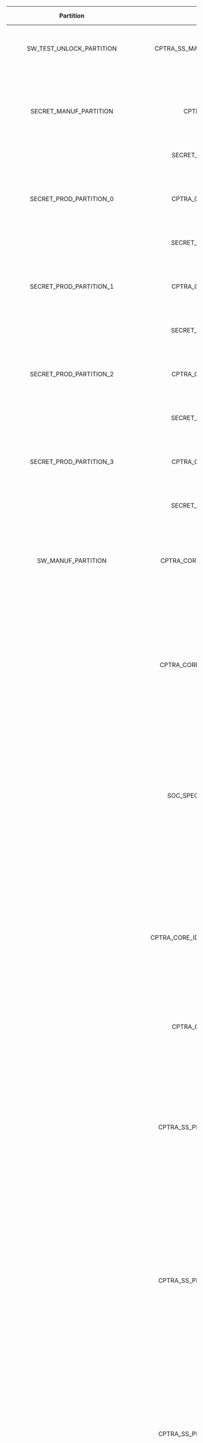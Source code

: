 <!--
DO NOT EDIT THIS FILE DIRECTLY.
It has been generated with ./tools/scripts/fuse_ctrl_script/gen_fuse_ctrl_partitions.py
-->
|             Partition             |                    Item                     |  Size [B]  | Description                                                                                                                                                                                                                                                  |
|:---------------------------------:|:-------------------------------------------:|:----------:|:-------------------------------------------------------------------------------------------------------------------------------------------------------------------------------------------------------------------------------------------------------------|
|     SW_TEST_UNLOCK_PARTITION      |      CPTRA_SS_MANUF_DEBUG_UNLOCK_TOKEN      |     64     | Hashed, Non-secret, value for manufacturing debug unlock authorization.                                                                                                                                                                                      |
|      SECRET_MANUF_PARTITION       |             CPTRA_CORE_UDS_SEED             |     64     | DICE Unique Device Secret Seed. This seed is unique per device. The seed is scrambled using an obfuscation function.                                                                                                                                         |
|                                   |         SECRET_MANUF_PARTITION_ZER          |     8      |                                                                                                                                                                                                                                                              |
|      SECRET_PROD_PARTITION_0      |         CPTRA_CORE_FIELD_ENTROPY_0          |     8      | Field entropy chunk 0. Field-programmable by the owner, used to hedge against UDS disclosure in the supply chain.                                                                                                                                            |
|                                   |         SECRET_PROD_PARTITION_0_ZER         |     8      |                                                                                                                                                                                                                                                              |
|      SECRET_PROD_PARTITION_1      |         CPTRA_CORE_FIELD_ENTROPY_1          |     8      | Field entropy chunk 1. Field-programmable by the owner, used to hedge against UDS disclosure in the supply chain.                                                                                                                                            |
|                                   |         SECRET_PROD_PARTITION_1_ZER         |     8      |                                                                                                                                                                                                                                                              |
|      SECRET_PROD_PARTITION_2      |         CPTRA_CORE_FIELD_ENTROPY_2          |     8      | Field entropy chunk 2. Field-programmable by the owner, used to hedge against UDS disclosure in the supply chain.                                                                                                                                            |
|                                   |         SECRET_PROD_PARTITION_2_ZER         |     8      |                                                                                                                                                                                                                                                              |
|      SECRET_PROD_PARTITION_3      |         CPTRA_CORE_FIELD_ENTROPY_3          |     8      | Field entropy chunk 3. Field-programmable by the owner, used to hedge against UDS disclosure in the supply chain.                                                                                                                                            |
|                                   |         SECRET_PROD_PARTITION_3_ZER         |     8      |                                                                                                                                                                                                                                                              |
|        SW_MANUF_PARTITION         |      CPTRA_CORE_ANTI_ROLLBACK_DISABLE       |     4      | Disables anti-rollback support from Caliptra. For example, if a Platform RoT is managing FW storage and anti-rollback protection external to the SoC.                                                                                                        |
|                                   |     CPTRA_CORE_IDEVID_CERT_IDEVID_ATTR      |     96     | IDevID Certificate Generation Attributes. Caliptra only uses 352 bits (44 bytes). Integrator is not required to back the remaining 416 bits with physical fuses.                                                                                             |
|                                   |       SOC_SPECIFIC_IDEVID_CERTIFICATE       |     4      | SoC product requirements determine the certificate sizes based on used DSA (ML-DSA and/or ECC). Size is determined by product requirements. SoC integrator re-generates the actual size based on how certificates are handled for a given product.           |
|                                   |   CPTRA_CORE_IDEVID_MANUF_HSM_IDENTIFIER    |     16     | Spare bits for Vendor IDevID provisioner CA identifiers. Caliptra does not use these bits. SoC may have other mechanisms to back this identifier, therefore integrator is not required to back these with physical fuses.                                    |
|                                   |         CPTRA_CORE_SOC_STEPPING_ID          |     4      | Identifier assigned by vendor to differentiate silicon steppings.                                                                                                                                                                                            |
|                                   |      CPTRA_SS_PROD_DEBUG_UNLOCK_PKS_0       |     48     | There are 8 different debug levels in production state that Caliptra-Subsystem is configured and validated. There is a need to have eight 384-bit for the each of public key. SoC chooses the number of debug levels based on the product requirements.      |
|                                   |      CPTRA_SS_PROD_DEBUG_UNLOCK_PKS_1       |     48     | There are 8 different debug levels in production state that Caliptra-Subsystem is configured and validated. There is a need to have eight 384-bit for the each of public key. SoC chooses the number of debug levels based on the product requirements.      |
|                                   |      CPTRA_SS_PROD_DEBUG_UNLOCK_PKS_2       |     48     | There are 8 different debug levels in production state that Caliptra-Subsystem is configured and validated. There is a need to have eight 384-bit for the each of public key. SoC chooses the number of debug levels based on the product requirements.      |
|                                   |      CPTRA_SS_PROD_DEBUG_UNLOCK_PKS_3       |     48     | There are 8 different debug levels in production state that Caliptra-Subsystem is configured and validated. There is a need to have eight 384-bit for the each of public key. SoC chooses the number of debug levels based on the product requirements.      |
|                                   |      CPTRA_SS_PROD_DEBUG_UNLOCK_PKS_4       |     48     | There are 8 different debug levels in production state that Caliptra-Subsystem is configured and validated. There is a need to have eight 384-bit for the each of public key. SoC chooses the number of debug levels based on the product requirements.      |
|                                   |      CPTRA_SS_PROD_DEBUG_UNLOCK_PKS_5       |     48     | There are 8 different debug levels in production state that Caliptra-Subsystem is configured and validated. There is a need to have eight 384-bit for the each of public key. SoC chooses the number of debug levels based on the product requirements.      |
|                                   |      CPTRA_SS_PROD_DEBUG_UNLOCK_PKS_6       |     48     | There are 8 different debug levels in production state that Caliptra-Subsystem is configured and validated. There is a need to have eight 384-bit for the each of public key. SoC chooses the number of debug levels based on the product requirements.      |
|                                   |      CPTRA_SS_PROD_DEBUG_UNLOCK_PKS_7       |     48     | There are 8 different debug levels in production state that Caliptra-Subsystem is configured and validated. There is a need to have eight 384-bit for the each of public key. SoC chooses the number of debug levels based on the product requirements.      |
|  SECRET_LC_TRANSITION_PARTITION   |        CPTRA_SS_TEST_UNLOCK_TOKEN_1         |     16     | There are 8 different test unlocked levels that require 7 different TOKENs. Each test unlocked level requires a different TOKEN.                                                                                                                             |
|                                   |        CPTRA_SS_TEST_UNLOCK_TOKEN_2         |     16     | There are 8 different test unlocked levels that require 7 different TOKENs. Each test unlocked level requires a different TOKEN.                                                                                                                             |
|                                   |        CPTRA_SS_TEST_UNLOCK_TOKEN_3         |     16     | There are 8 different test unlocked levels that require 7 different TOKENs. Each test unlocked level requires a different TOKEN.                                                                                                                             |
|                                   |        CPTRA_SS_TEST_UNLOCK_TOKEN_4         |     16     | There are 8 different test unlocked levels that require 7 different TOKENs. Each test unlocked level requires a different TOKEN.                                                                                                                             |
|                                   |        CPTRA_SS_TEST_UNLOCK_TOKEN_5         |     16     | There are 8 different test unlocked levels that require 7 different TOKENs. Each test unlocked level requires a different TOKEN.                                                                                                                             |
|                                   |        CPTRA_SS_TEST_UNLOCK_TOKEN_6         |     16     | There are 8 different test unlocked levels that require 7 different TOKENs. Each test unlocked level requires a different TOKEN.                                                                                                                             |
|                                   |        CPTRA_SS_TEST_UNLOCK_TOKEN_7         |     16     | There are 8 different test unlocked levels that require 7 different TOKENs. Each test unlocked level requires a different TOKEN.                                                                                                                             |
|                                   |      CPTRA_SS_TEST_EXIT_TO_MANUF_TOKEN      |     16     | Used to transition the device from TEST_EXIT to MANUF state..                                                                                                                                                                                                |
|                                   |        CPTRA_SS_MANUF_TO_PROD_TOKEN         |     16     | Used to transition the device from MANUF to PROD state.                                                                                                                                                                                                      |
|                                   |       CPTRA_SS_PROD_TO_PROD_END_TOKEN       |     16     | Used to transition the device from PROD to PROD_END state.                                                                                                                                                                                                   |
|                                   |             CPTRA_SS_RMA_TOKEN              |     16     | Used to transition the device to the RMA state.                                                                                                                                                                                                              |
|           SVN_PARTITION           |       CPTRA_CORE_FMC_KEY_MANIFEST_SVN       |     4      | FMC security version number.                                                                                                                                                                                                                                 |
|                                   |           CPTRA_CORE_RUNTIME_SVN            |     16     | Runtime firmware security version number.                                                                                                                                                                                                                    |
|                                   |         CPTRA_CORE_SOC_MANIFEST_SVN         |     16     | One-hot encoded value for the SOC authorization manifest minimum supported SVN.                                                                                                                                                                              |
|                                   |       CPTRA_CORE_SOC_MANIFEST_MAX_SVN       |     4      | Maximum value for the SOC authorization manifest SVN..                                                                                                                                                                                                       |
|       VENDOR_TEST_PARTITION       |                 VENDOR_TEST                 |     32     | This is a partition used to test if FUSE programming is done accordingly. It has 14 32-bit vendor test write location and one 64-bit for their digest values.                                                                                                |
|   VENDOR_HASHES_MANUF_PARTITION   |         CPTRA_CORE_VENDOR_PK_HASH_0         |     48     | SHA384 hash of the Vendor ECDSA P384 and LMS or MLDSA Public Key Descriptors.                                                                                                                                                                                |
|                                   |          CPTRA_CORE_PQC_KEY_TYPE_0          |     4      | One-hot encoded selection of PQC key type for firmware validation. Bit 0 -> MLDSA, Bit 1 -> LMS.                                                                                                                                                             |
|   VENDOR_HASHES_PROD_PARTITION    |           CPTRA_SS_OWNER_PK_HASH            |     48     | SHA384 hash of the Vendor ECDSA P384 and LMS or MLDSA Public Key Descriptors. SoC product requirements determine the need of this partition.                                                                                                                 |
|                                   |         CPTRA_SS_OWNER_PQC_KEY_TYPE         |     4      | One-hot encoded selection of PQC key type for firmware validation. Bit 0 -> MLDSA, Bit 1 -> LMS. SoC product requirements determine the need of this partition.                                                                                              |
|                                   |        CPTRA_SS_OWNER_PK_HASH_VALID         |     4      | Once a key is marked valid, anything above should not be able to be written (essentially a volatile lock should be implemented on higher order bits). SoC product requirements determine the need of this partition.                                         |
|                                   |         CPTRA_CORE_VENDOR_PK_HASH_1         |     48     | SHA384 hash of the Vendor ECDSA P384 and LMS or MLDSA Public Key Descriptors. SoC product requirements determine the need of this partition; and the number of public keys required.                                                                         |
|                                   |          CPTRA_CORE_PQC_KEY_TYPE_1          |     4      | One-hot encoded selection of PQC key type for firmware validation. Bit 0 -> MLDSA, Bit 1 -> LMS. SoC product requirements determine the need of this partition; and the number of public keys required.                                                      |
|                                   |         CPTRA_CORE_VENDOR_PK_HASH_2         |     48     | SHA384 hash of the Vendor ECDSA P384 and LMS or MLDSA Public Key Descriptors. SoC product requirements determine the need of this partition; and the number of public keys required.                                                                         |
|                                   |          CPTRA_CORE_PQC_KEY_TYPE_2          |     4      | One-hot encoded selection of PQC key type for firmware validation. Bit 0 -> MLDSA, Bit 1 -> LMS. SoC product requirements determine the need of this partition; and the number of public keys required.                                                      |
|                                   |         CPTRA_CORE_VENDOR_PK_HASH_3         |     48     | SHA384 hash of the Vendor ECDSA P384 and LMS or MLDSA Public Key Descriptors. SoC product requirements determine the need of this partition; and the number of public keys required.                                                                         |
|                                   |          CPTRA_CORE_PQC_KEY_TYPE_3          |     4      | One-hot encoded selection of PQC key type for firmware validation. Bit 0 -> MLDSA, Bit 1 -> LMS. SoC product requirements determine the need of this partition; and the number of public keys required.                                                      |
|                                   |         CPTRA_CORE_VENDOR_PK_HASH_4         |     48     | SHA384 hash of the Vendor ECDSA P384 and LMS or MLDSA Public Key Descriptors. SoC product requirements determine the need of this partition; and the number of public keys required.                                                                         |
|                                   |          CPTRA_CORE_PQC_KEY_TYPE_4          |     4      | One-hot encoded selection of PQC key type for firmware validation. Bit 0 -> MLDSA, Bit 1 -> LMS. SoC product requirements determine the need of this partition; and the number of public keys required.                                                      |
|                                   |         CPTRA_CORE_VENDOR_PK_HASH_5         |     48     | SHA384 hash of the Vendor ECDSA P384 and LMS or MLDSA Public Key Descriptors. SoC product requirements determine the need of this partition; and the number of public keys required.                                                                         |
|                                   |          CPTRA_CORE_PQC_KEY_TYPE_5          |     4      | One-hot encoded selection of PQC key type for firmware validation. Bit 0 -> MLDSA, Bit 1 -> LMS. SoC product requirements determine the need of this partition; and the number of public keys required.                                                      |
|                                   |         CPTRA_CORE_VENDOR_PK_HASH_6         |     48     | SHA384 hash of the Vendor ECDSA P384 and LMS or MLDSA Public Key Descriptors. SoC product requirements determine the need of this partition; and the number of public keys required.                                                                         |
|                                   |          CPTRA_CORE_PQC_KEY_TYPE_6          |     4      | One-hot encoded selection of PQC key type for firmware validation. Bit 0 -> MLDSA, Bit 1 -> LMS. SoC product requirements determine the need of this partition; and the number of public keys required.                                                      |
|                                   |         CPTRA_CORE_VENDOR_PK_HASH_7         |     48     | SHA384 hash of the Vendor ECDSA P384 and LMS or MLDSA Public Key Descriptors. SoC product requirements determine the need of this partition; and the number of public keys required.                                                                         |
|                                   |          CPTRA_CORE_PQC_KEY_TYPE_7          |     4      | One-hot encoded selection of PQC key type for firmware validation. Bit 0 -> MLDSA, Bit 1 -> LMS. SoC product requirements determine the need of this partition; and the number of public keys required.                                                      |
|                                   |         CPTRA_CORE_VENDOR_PK_HASH_8         |     48     | SHA384 hash of the Vendor ECDSA P384 and LMS or MLDSA Public Key Descriptors. SoC product requirements determine the need of this partition; and the number of public keys required.                                                                         |
|                                   |          CPTRA_CORE_PQC_KEY_TYPE_8          |     4      | One-hot encoded selection of PQC key type for firmware validation. Bit 0 -> MLDSA, Bit 1 -> LMS. SoC product requirements determine the need of this partition; and the number of public keys required.                                                      |
|                                   |         CPTRA_CORE_VENDOR_PK_HASH_9         |     48     | SHA384 hash of the Vendor ECDSA P384 and LMS or MLDSA Public Key Descriptors. SoC product requirements determine the need of this partition; and the number of public keys required.                                                                         |
|                                   |          CPTRA_CORE_PQC_KEY_TYPE_9          |     4      | One-hot encoded selection of PQC key type for firmware validation. Bit 0 -> MLDSA, Bit 1 -> LMS. SoC product requirements determine the need of this partition; and the number of public keys required.                                                      |
|                                   |        CPTRA_CORE_VENDOR_PK_HASH_10         |     48     | SHA384 hash of the Vendor ECDSA P384 and LMS or MLDSA Public Key Descriptors. SoC product requirements determine the need of this partition; and the number of public keys required.                                                                         |
|                                   |         CPTRA_CORE_PQC_KEY_TYPE_10          |     4      | One-hot encoded selection of PQC key type for firmware validation. Bit 0 -> MLDSA, Bit 1 -> LMS. SoC product requirements determine the need of this partition; and the number of public keys required.                                                      |
|                                   |        CPTRA_CORE_VENDOR_PK_HASH_11         |     48     | SHA384 hash of the Vendor ECDSA P384 and LMS or MLDSA Public Key Descriptors. SoC product requirements determine the need of this partition; and the number of public keys required.                                                                         |
|                                   |         CPTRA_CORE_PQC_KEY_TYPE_11          |     4      | One-hot encoded selection of PQC key type for firmware validation. Bit 0 -> MLDSA, Bit 1 -> LMS. SoC product requirements determine the need of this partition; and the number of public keys required.                                                      |
|                                   |        CPTRA_CORE_VENDOR_PK_HASH_12         |     48     | SHA384 hash of the Vendor ECDSA P384 and LMS or MLDSA Public Key Descriptors. SoC product requirements determine the need of this partition; and the number of public keys required.                                                                         |
|                                   |         CPTRA_CORE_PQC_KEY_TYPE_12          |     4      | One-hot encoded selection of PQC key type for firmware validation. Bit 0 -> MLDSA, Bit 1 -> LMS. SoC product requirements determine the need of this partition; and the number of public keys required.                                                      |
|                                   |        CPTRA_CORE_VENDOR_PK_HASH_13         |     48     | SHA384 hash of the Vendor ECDSA P384 and LMS or MLDSA Public Key Descriptors. SoC product requirements determine the need of this partition; and the number of public keys required.                                                                         |
|                                   |         CPTRA_CORE_PQC_KEY_TYPE_13          |     4      | One-hot encoded selection of PQC key type for firmware validation. Bit 0 -> MLDSA, Bit 1 -> LMS. SoC product requirements determine the need of this partition; and the number of public keys required.                                                      |
|                                   |        CPTRA_CORE_VENDOR_PK_HASH_14         |     48     | SHA384 hash of the Vendor ECDSA P384 and LMS or MLDSA Public Key Descriptors. SoC product requirements determine the need of this partition; and the number of public keys required.                                                                         |
|                                   |         CPTRA_CORE_PQC_KEY_TYPE_14          |     4      | One-hot encoded selection of PQC key type for firmware validation. Bit 0 -> MLDSA, Bit 1 -> LMS. SoC product requirements determine the need of this partition; and the number of public keys required.                                                      |
|                                   |        CPTRA_CORE_VENDOR_PK_HASH_15         |     48     | SHA384 hash of the Vendor ECDSA P384 and LMS or MLDSA Public Key Descriptors. SoC product requirements determine the need of this partition; and the number of public keys required.                                                                         |
|                                   |         CPTRA_CORE_PQC_KEY_TYPE_15          |     4      | One-hot encoded selection of PQC key type for firmware validation. Bit 0 -> MLDSA, Bit 1 -> LMS. SoC product requirements determine the need of this partition; and the number of public keys required.                                                      |
|                                   |       CPTRA_CORE_VENDOR_PK_HASH_VALID       |     16     | Once a key is marked valid, anything above should not be able to be written (essentially a volatile lock should be implemented on higher order bits). SoC product requirements determine the need of this partition; and the number of public keys required. |
| VENDOR_REVOCATIONS_PROD_PARTITION |        CPTRA_SS_OWNER_ECC_REVOCATION        |     4      | One-hot encoded list of revoked Vendor ECDSA P384 Public Keys (up to 4 keys). SoC product requirements determine the need of this partition.                                                                                                                 |
|                                   |        CPTRA_SS_OWNER_LMS_REVOCATION        |     4      | One-hot encoded list of revoked Vendor LMS Public Keys (up to 32 keys). SoC product requirements determine the need of this partition.                                                                                                                       |
|                                   |       CPTRA_SS_OWNER_MLDSA_REVOCATION       |     4      | One-hot encoded list of revoked Vendor MLDSA Public Keys (up to 4 keys). SoC product requirements determine the need of this partition.                                                                                                                      |
|                                   |         CPTRA_CORE_ECC_REVOCATION_0         |     4      | One-hot encoded list of revoked Vendor ECDSA P384 Public Keys (up to 4 keys). SoC product requirements determine the need of this partition; and the number of public keys required.                                                                         |
|                                   |         CPTRA_CORE_LMS_REVOCATION_0         |     4      | One-hot encoded list of revoked Vendor LMS Public Keys (up to 32 keys). SoC product requirements determine the need of this partition; and the number of public keys required.                                                                               |
|                                   |        CPTRA_CORE_MLDSA_REVOCATION_0        |     4      | One-hot encoded list of revoked Vendor MLDSA Public Keys (up to 4 keys). SoC product requirements determine the need of this partition; and the number of public keys required.                                                                              |
|                                   |         CPTRA_CORE_ECC_REVOCATION_1         |     4      | One-hot encoded list of revoked Vendor ECDSA P384 Public Keys (up to 4 keys). SoC product requirements determine the need of this partition; and the number of public keys required.                                                                         |
|                                   |         CPTRA_CORE_LMS_REVOCATION_1         |     4      | One-hot encoded list of revoked Vendor LMS Public Keys (up to 32 keys). SoC product requirements determine the need of this partition; and the number of public keys required.                                                                               |
|                                   |        CPTRA_CORE_MLDSA_REVOCATION_1        |     4      | One-hot encoded list of revoked Vendor MLDSA Public Keys (up to 4 keys). SoC product requirements determine the need of this partition; and the number of public keys required.                                                                              |
|                                   |         CPTRA_CORE_ECC_REVOCATION_2         |     4      | One-hot encoded list of revoked Vendor ECDSA P384 Public Keys (up to 4 keys). SoC product requirements determine the need of this partition; and the number of public keys required.                                                                         |
|                                   |         CPTRA_CORE_LMS_REVOCATION_2         |     4      | One-hot encoded list of revoked Vendor LMS Public Keys (up to 32 keys). SoC product requirements determine the need of this partition; and the number of public keys required.                                                                               |
|                                   |        CPTRA_CORE_MLDSA_REVOCATION_2        |     4      | One-hot encoded list of revoked Vendor MLDSA Public Keys (up to 4 keys). SoC product requirements determine the need of this partition; and the number of public keys required.                                                                              |
|                                   |         CPTRA_CORE_ECC_REVOCATION_3         |     4      | One-hot encoded list of revoked Vendor ECDSA P384 Public Keys (up to 4 keys). SoC product requirements determine the need of this partition; and the number of public keys required.                                                                         |
|                                   |         CPTRA_CORE_LMS_REVOCATION_3         |     4      | One-hot encoded list of revoked Vendor LMS Public Keys (up to 32 keys). SoC product requirements determine the need of this partition; and the number of public keys required.                                                                               |
|                                   |        CPTRA_CORE_MLDSA_REVOCATION_3        |     4      | One-hot encoded list of revoked Vendor MLDSA Public Keys (up to 4 keys). SoC product requirements determine the need of this partition; and the number of public keys required.                                                                              |
|                                   |         CPTRA_CORE_ECC_REVOCATION_4         |     4      | One-hot encoded list of revoked Vendor ECDSA P384 Public Keys (up to 4 keys). SoC product requirements determine the need of this partition; and the number of public keys required.                                                                         |
|                                   |         CPTRA_CORE_LMS_REVOCATION_4         |     4      | One-hot encoded list of revoked Vendor LMS Public Keys (up to 32 keys). SoC product requirements determine the need of this partition; and the number of public keys required.                                                                               |
|                                   |        CPTRA_CORE_MLDSA_REVOCATION_4        |     4      | One-hot encoded list of revoked Vendor MLDSA Public Keys (up to 4 keys). SoC product requirements determine the need of this partition; and the number of public keys required.                                                                              |
|                                   |         CPTRA_CORE_ECC_REVOCATION_5         |     4      | One-hot encoded list of revoked Vendor ECDSA P384 Public Keys (up to 4 keys). SoC product requirements determine the need of this partition; and the number of public keys required.                                                                         |
|                                   |         CPTRA_CORE_LMS_REVOCATION_5         |     4      | One-hot encoded list of revoked Vendor LMS Public Keys (up to 32 keys). SoC product requirements determine the need of this partition; and the number of public keys required.                                                                               |
|                                   |        CPTRA_CORE_MLDSA_REVOCATION_5        |     4      | One-hot encoded list of revoked Vendor MLDSA Public Keys (up to 4 keys). SoC product requirements determine the need of this partition; and the number of public keys required.                                                                              |
|                                   |         CPTRA_CORE_ECC_REVOCATION_6         |     4      | One-hot encoded list of revoked Vendor ECDSA P384 Public Keys (up to 4 keys). SoC product requirements determine the need of this partition; and the number of public keys required.                                                                         |
|                                   |         CPTRA_CORE_LMS_REVOCATION_6         |     4      | One-hot encoded list of revoked Vendor LMS Public Keys (up to 32 keys). SoC product requirements determine the need of this partition; and the number of public keys required.                                                                               |
|                                   |        CPTRA_CORE_MLDSA_REVOCATION_6        |     4      | One-hot encoded list of revoked Vendor MLDSA Public Keys (up to 4 keys). SoC product requirements determine the need of this partition; and the number of public keys required.                                                                              |
|                                   |         CPTRA_CORE_ECC_REVOCATION_7         |     4      | One-hot encoded list of revoked Vendor ECDSA P384 Public Keys (up to 4 keys). SoC product requirements determine the need of this partition; and the number of public keys required.                                                                         |
|                                   |         CPTRA_CORE_LMS_REVOCATION_7         |     4      | One-hot encoded list of revoked Vendor LMS Public Keys (up to 32 keys). SoC product requirements determine the need of this partition; and the number of public keys required.                                                                               |
|                                   |        CPTRA_CORE_MLDSA_REVOCATION_7        |     4      | One-hot encoded list of revoked Vendor MLDSA Public Keys (up to 4 keys). SoC product requirements determine the need of this partition; and the number of public keys required.                                                                              |
|                                   |         CPTRA_CORE_ECC_REVOCATION_8         |     4      | One-hot encoded list of revoked Vendor ECDSA P384 Public Keys (up to 4 keys). SoC product requirements determine the need of this partition; and the number of public keys required.                                                                         |
|                                   |         CPTRA_CORE_LMS_REVOCATION_8         |     4      | One-hot encoded list of revoked Vendor LMS Public Keys (up to 32 keys). SoC product requirements determine the need of this partition; and the number of public keys required.                                                                               |
|                                   |        CPTRA_CORE_MLDSA_REVOCATION_8        |     4      | One-hot encoded list of revoked Vendor MLDSA Public Keys (up to 4 keys). SoC product requirements determine the need of this partition; and the number of public keys required.                                                                              |
|                                   |         CPTRA_CORE_ECC_REVOCATION_9         |     4      | One-hot encoded list of revoked Vendor ECDSA P384 Public Keys (up to 4 keys). SoC product requirements determine the need of this partition; and the number of public keys required.                                                                         |
|                                   |         CPTRA_CORE_LMS_REVOCATION_9         |     4      | One-hot encoded list of revoked Vendor LMS Public Keys (up to 32 keys). SoC product requirements determine the need of this partition; and the number of public keys required.                                                                               |
|                                   |        CPTRA_CORE_MLDSA_REVOCATION_9        |     4      | One-hot encoded list of revoked Vendor MLDSA Public Keys (up to 4 keys). SoC product requirements determine the need of this partition; and the number of public keys required.                                                                              |
|                                   |        CPTRA_CORE_ECC_REVOCATION_10         |     4      | One-hot encoded list of revoked Vendor ECDSA P384 Public Keys (up to 4 keys). SoC product requirements determine the need of this partition; and the number of public keys required.                                                                         |
|                                   |        CPTRA_CORE_LMS_REVOCATION_10         |     4      | One-hot encoded list of revoked Vendor LMS Public Keys (up to 32 keys). SoC product requirements determine the need of this partition; and the number of public keys required.                                                                               |
|                                   |       CPTRA_CORE_MLDSA_REVOCATION_10        |     4      | One-hot encoded list of revoked Vendor MLDSA Public Keys (up to 4 keys). SoC product requirements determine the need of this partition; and the number of public keys required.                                                                              |
|                                   |        CPTRA_CORE_ECC_REVOCATION_11         |     4      | One-hot encoded list of revoked Vendor ECDSA P384 Public Keys (up to 4 keys). SoC product requirements determine the need of this partition; and the number of public keys required.                                                                         |
|                                   |        CPTRA_CORE_LMS_REVOCATION_11         |     4      | One-hot encoded list of revoked Vendor LMS Public Keys (up to 32 keys). SoC product requirements determine the need of this partition; and the number of public keys required.                                                                               |
|                                   |       CPTRA_CORE_MLDSA_REVOCATION_11        |     4      | One-hot encoded list of revoked Vendor MLDSA Public Keys (up to 4 keys). SoC product requirements determine the need of this partition; and the number of public keys required.                                                                              |
|                                   |        CPTRA_CORE_ECC_REVOCATION_12         |     4      | One-hot encoded list of revoked Vendor ECDSA P384 Public Keys (up to 4 keys). SoC product requirements determine the need of this partition; and the number of public keys required.                                                                         |
|                                   |        CPTRA_CORE_LMS_REVOCATION_12         |     4      | One-hot encoded list of revoked Vendor LMS Public Keys (up to 32 keys). SoC product requirements determine the need of this partition; and the number of public keys required.                                                                               |
|                                   |       CPTRA_CORE_MLDSA_REVOCATION_12        |     4      | One-hot encoded list of revoked Vendor MLDSA Public Keys (up to 4 keys). SoC product requirements determine the need of this partition; and the number of public keys required.                                                                              |
|                                   |        CPTRA_CORE_ECC_REVOCATION_13         |     4      | One-hot encoded list of revoked Vendor ECDSA P384 Public Keys (up to 4 keys). SoC product requirements determine the need of this partition; and the number of public keys required.                                                                         |
|                                   |        CPTRA_CORE_LMS_REVOCATION_13         |     4      | One-hot encoded list of revoked Vendor LMS Public Keys (up to 32 keys). SoC product requirements determine the need of this partition; and the number of public keys required.                                                                               |
|                                   |       CPTRA_CORE_MLDSA_REVOCATION_13        |     4      | One-hot encoded list of revoked Vendor MLDSA Public Keys (up to 4 keys). SoC product requirements determine the need of this partition; and the number of public keys required.                                                                              |
|                                   |        CPTRA_CORE_ECC_REVOCATION_14         |     4      | One-hot encoded list of revoked Vendor ECDSA P384 Public Keys (up to 4 keys). SoC product requirements determine the need of this partition; and the number of public keys required.                                                                         |
|                                   |        CPTRA_CORE_LMS_REVOCATION_14         |     4      | One-hot encoded list of revoked Vendor LMS Public Keys (up to 32 keys). SoC product requirements determine the need of this partition; and the number of public keys required.                                                                               |
|                                   |       CPTRA_CORE_MLDSA_REVOCATION_14        |     4      | One-hot encoded list of revoked Vendor MLDSA Public Keys (up to 4 keys). SoC product requirements determine the need of this partition; and the number of public keys required.                                                                              |
|                                   |        CPTRA_CORE_ECC_REVOCATION_15         |     4      | One-hot encoded list of revoked Vendor ECDSA P384 Public Keys (up to 4 keys). SoC product requirements determine the need of this partition; and the number of public keys required.                                                                         |
|                                   |        CPTRA_CORE_LMS_REVOCATION_15         |     4      | One-hot encoded list of revoked Vendor LMS Public Keys (up to 32 keys). SoC product requirements determine the need of this partition; and the number of public keys required.                                                                               |
|                                   |       CPTRA_CORE_MLDSA_REVOCATION_15        |     4      | One-hot encoded list of revoked Vendor MLDSA Public Keys (up to 4 keys). SoC product requirements determine the need of this partition; and the number of public keys required.                                                                              |
|   VENDOR_SECRET_PROD_PARTITION    |   CPTRA_SS_VENDOR_SPECIFIC_SECRET_FUSE_0    |     32     | Vendor-specific secret fuse 0.                                                                                                                                                                                                                               |
|                                   |   CPTRA_SS_VENDOR_SPECIFIC_SECRET_FUSE_1    |     32     | Vendor-specific secret fuse 1.                                                                                                                                                                                                                               |
|                                   |   CPTRA_SS_VENDOR_SPECIFIC_SECRET_FUSE_2    |     32     | Vendor-specific secret fuse 2.                                                                                                                                                                                                                               |
|                                   |   CPTRA_SS_VENDOR_SPECIFIC_SECRET_FUSE_3    |     32     | Vendor-specific secret fuse 3.                                                                                                                                                                                                                               |
|                                   |   CPTRA_SS_VENDOR_SPECIFIC_SECRET_FUSE_4    |     32     | Vendor-specific secret fuse 4.                                                                                                                                                                                                                               |
|                                   |   CPTRA_SS_VENDOR_SPECIFIC_SECRET_FUSE_5    |     32     | Vendor-specific secret fuse 5.                                                                                                                                                                                                                               |
|                                   |   CPTRA_SS_VENDOR_SPECIFIC_SECRET_FUSE_6    |     32     | Vendor-specific secret fuse 6.                                                                                                                                                                                                                               |
|                                   |   CPTRA_SS_VENDOR_SPECIFIC_SECRET_FUSE_7    |     32     | Vendor-specific secret fuse 7.                                                                                                                                                                                                                               |
|                                   |   CPTRA_SS_VENDOR_SPECIFIC_SECRET_FUSE_8    |     32     | Vendor-specific secret fuse 8.                                                                                                                                                                                                                               |
|                                   |   CPTRA_SS_VENDOR_SPECIFIC_SECRET_FUSE_9    |     32     | Vendor-specific secret fuse 9.                                                                                                                                                                                                                               |
|                                   |   CPTRA_SS_VENDOR_SPECIFIC_SECRET_FUSE_10   |     32     | Vendor-specific secret fuse 10.                                                                                                                                                                                                                              |
|                                   |   CPTRA_SS_VENDOR_SPECIFIC_SECRET_FUSE_11   |     32     | Vendor-specific secret fuse 11.                                                                                                                                                                                                                              |
|                                   |   CPTRA_SS_VENDOR_SPECIFIC_SECRET_FUSE_12   |     32     | Vendor-specific secret fuse 12.                                                                                                                                                                                                                              |
|                                   |   CPTRA_SS_VENDOR_SPECIFIC_SECRET_FUSE_13   |     32     | Vendor-specific secret fuse 13.                                                                                                                                                                                                                              |
|                                   |   CPTRA_SS_VENDOR_SPECIFIC_SECRET_FUSE_14   |     32     | Vendor-specific secret fuse 14.                                                                                                                                                                                                                              |
|                                   |   CPTRA_SS_VENDOR_SPECIFIC_SECRET_FUSE_15   |     32     | Vendor-specific secret fuse 15.                                                                                                                                                                                                                              |
|                                   |      VENDOR_SECRET_PROD_PARTITION_ZER       |     8      |                                                                                                                                                                                                                                                              |
| VENDOR_NON_SECRET_PROD_PARTITION  | CPTRA_SS_VENDOR_SPECIFIC_NON_SECRET_FUSE_0  |     32     | Vendor-specific non-secret fuse 0.                                                                                                                                                                                                                           |
|                                   | CPTRA_SS_VENDOR_SPECIFIC_NON_SECRET_FUSE_1  |     32     | Vendor-specific non-secret fuse 1.                                                                                                                                                                                                                           |
|                                   | CPTRA_SS_VENDOR_SPECIFIC_NON_SECRET_FUSE_2  |     32     | Vendor-specific non-secret fuse 2.                                                                                                                                                                                                                           |
|                                   | CPTRA_SS_VENDOR_SPECIFIC_NON_SECRET_FUSE_3  |     32     | Vendor-specific non-secret fuse 3.                                                                                                                                                                                                                           |
|                                   | CPTRA_SS_VENDOR_SPECIFIC_NON_SECRET_FUSE_4  |     32     | Vendor-specific non-secret fuse 4.                                                                                                                                                                                                                           |
|                                   | CPTRA_SS_VENDOR_SPECIFIC_NON_SECRET_FUSE_5  |     32     | Vendor-specific non-secret fuse 5.                                                                                                                                                                                                                           |
|                                   | CPTRA_SS_VENDOR_SPECIFIC_NON_SECRET_FUSE_6  |     32     | Vendor-specific non-secret fuse 6.                                                                                                                                                                                                                           |
|                                   | CPTRA_SS_VENDOR_SPECIFIC_NON_SECRET_FUSE_7  |     32     | Vendor-specific non-secret fuse 7.                                                                                                                                                                                                                           |
|                                   | CPTRA_SS_VENDOR_SPECIFIC_NON_SECRET_FUSE_8  |     32     | Vendor-specific non-secret fuse 8.                                                                                                                                                                                                                           |
|                                   | CPTRA_SS_VENDOR_SPECIFIC_NON_SECRET_FUSE_9  |     32     | Vendor-specific non-secret fuse 9.                                                                                                                                                                                                                           |
|                                   | CPTRA_SS_VENDOR_SPECIFIC_NON_SECRET_FUSE_10 |     32     | Vendor-specific non-secret fuse 10.                                                                                                                                                                                                                          |
|                                   | CPTRA_SS_VENDOR_SPECIFIC_NON_SECRET_FUSE_11 |     32     | Vendor-specific non-secret fuse 11.                                                                                                                                                                                                                          |
|                                   | CPTRA_SS_VENDOR_SPECIFIC_NON_SECRET_FUSE_12 |     32     | Vendor-specific non-secret fuse 12.                                                                                                                                                                                                                          |
|                                   | CPTRA_SS_VENDOR_SPECIFIC_NON_SECRET_FUSE_13 |     32     | Vendor-specific non-secret fuse 13.                                                                                                                                                                                                                          |
|                                   | CPTRA_SS_VENDOR_SPECIFIC_NON_SECRET_FUSE_14 |     32     | Vendor-specific non-secret fuse 14.                                                                                                                                                                                                                          |
|                                   | CPTRA_SS_VENDOR_SPECIFIC_NON_SECRET_FUSE_15 |     32     | Vendor-specific non-secret fuse 15.                                                                                                                                                                                                                          |
|     CPTRA_SS_LOCK_HEK_PROD_0      |    CPTRA_SS_LOCK_HEK_PROD_0_RATCHET_SEED    |     32     | OCP L.O.C.K HEK ratchet seed slot 0.                                                                                                                                                                                                                         |
|                                   |        CPTRA_SS_LOCK_HEK_PROD_0_ZER         |     8      |                                                                                                                                                                                                                                                              |
|     CPTRA_SS_LOCK_HEK_PROD_1      |    CPTRA_SS_LOCK_HEK_PROD_1_RATCHET_SEED    |     32     | OCP L.O.C.K HEK ratchet seed slot 1.                                                                                                                                                                                                                         |
|                                   |        CPTRA_SS_LOCK_HEK_PROD_1_ZER         |     8      |                                                                                                                                                                                                                                                              |
|     CPTRA_SS_LOCK_HEK_PROD_2      |    CPTRA_SS_LOCK_HEK_PROD_2_RATCHET_SEED    |     32     | OCP L.O.C.K HEK ratchet seed slot 2.                                                                                                                                                                                                                         |
|                                   |        CPTRA_SS_LOCK_HEK_PROD_2_ZER         |     8      |                                                                                                                                                                                                                                                              |
|     CPTRA_SS_LOCK_HEK_PROD_3      |    CPTRA_SS_LOCK_HEK_PROD_3_RATCHET_SEED    |     32     | OCP L.O.C.K HEK ratchet seed slot 3.                                                                                                                                                                                                                         |
|                                   |        CPTRA_SS_LOCK_HEK_PROD_3_ZER         |     8      |                                                                                                                                                                                                                                                              |
|     CPTRA_SS_LOCK_HEK_PROD_4      |    CPTRA_SS_LOCK_HEK_PROD_4_RATCHET_SEED    |     32     | OCP L.O.C.K HEK ratchet seed slot 4.                                                                                                                                                                                                                         |
|                                   |        CPTRA_SS_LOCK_HEK_PROD_4_ZER         |     8      |                                                                                                                                                                                                                                                              |
|     CPTRA_SS_LOCK_HEK_PROD_5      |    CPTRA_SS_LOCK_HEK_PROD_5_RATCHET_SEED    |     32     | OCP L.O.C.K HEK ratchet seed slot 5.                                                                                                                                                                                                                         |
|                                   |        CPTRA_SS_LOCK_HEK_PROD_5_ZER         |     8      |                                                                                                                                                                                                                                                              |
|     CPTRA_SS_LOCK_HEK_PROD_6      |    CPTRA_SS_LOCK_HEK_PROD_6_RATCHET_SEED    |     32     | OCP L.O.C.K HEK ratchet seed slot 6.                                                                                                                                                                                                                         |
|                                   |        CPTRA_SS_LOCK_HEK_PROD_6_ZER         |     8      |                                                                                                                                                                                                                                                              |
|     CPTRA_SS_LOCK_HEK_PROD_7      |    CPTRA_SS_LOCK_HEK_PROD_7_RATCHET_SEED    |     32     | OCP L.O.C.K HEK ratchet seed slot 7.                                                                                                                                                                                                                         |
|                                   |        CPTRA_SS_LOCK_HEK_PROD_7_ZER         |     8      |                                                                                                                                                                                                                                                              |
|            LIFE_CYCLE             |              LC_TRANSITION_CNT              |     48     |                                                                                                                                                                                                                                                              |
|                                   |                  LC_STATE                   |     40     |                                                                                                                                                                                                                                                              |
